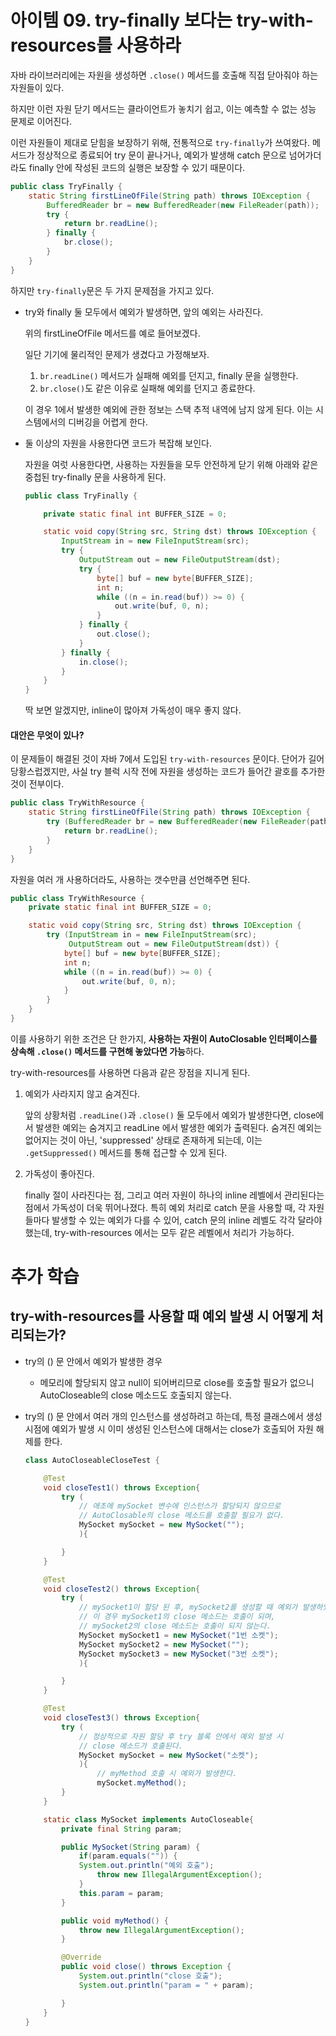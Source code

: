 # 아이템 09. try-finally 보다는 try-with-resources를 사용하라

자바 라이브러리에는 자원을 생성하면 `.close()` 메서드를 호출해 직접 닫아줘야 하는 자원들이 있다.

하지만 이런 자원 닫기 메서드는 클라이언트가 놓치기 쉽고, 이는 예측할 수 없는 성능 문제로 이어진다.

이런 자원들이 제대로 닫힘을 보장하기 위해, 전통적으로 `try-finally`가 쓰여왔다. 메서드가 정상적으로 종료되어 try 문이 끝나거나, 예외가 발생해 catch 문으로 넘어가더라도 finally 안에 작성된 코드의 실행은 보장할 수 있기 때문이다.

```JAVA
public class TryFinally {
    static String firstLineOfFile(String path) throws IOException {
        BufferedReader br = new BufferedReader(new FileReader(path));
        try {
            return br.readLine();
        } finally {
            br.close();
        }
    }
}
```

하지만 `try-finally`문은 두 가지 문제점을 가지고 있다.

* try와 finally 둘 모두에서 예외가 발생하면, 앞의 예외는 사라진다.

    위의 firstLineOfFile 메서드를 예로 들어보겠다. 

    일단 기기에 물리적인 문제가 생겼다고 가정해보자.

    1. `br.readLine()` 메서드가 실패해 예외를 던지고, finally 문을 실행한다.
    2. `br.close()`도 같은 이유로 실패해 예외를 던지고 종료한다.

    이 경우 1에서 발생한 예외에 관한 정보는 스택 추적 내역에 남지 않게 된다. 이는 시스템에서의 디버깅을 어렵게 한다.

* 둘 이상의 자원을 사용한다면 코드가 복잡해 보인다.

    자원을 여럿 사용한다면, 사용하는 자원들을 모두 안전하게 닫기 위해 아래와 같은 중첩된 try-finally 문을 사용하게 된다.

    ``` JAVA
    public class TryFinally {

        private static final int BUFFER_SIZE = 0;

        static void copy(String src, String dst) throws IOException {
            InputStream in = new FileInputStream(src);
            try {
                OutputStream out = new FileOutputStream(dst);
                try {
                    byte[] buf = new byte[BUFFER_SIZE];
                    int n;
                    while ((n = in.read(buf)) >= 0) {
                        out.write(buf, 0, n);
                    }
                } finally {
                    out.close();
                }
            } finally {
                in.close();
            }
        }
    }
    ```

    딱 보면 알겠지만, inline이 많아져 가독성이 매우 좋지 않다.

#### 대안은 무엇이 있나?

이 문제들이 해결된 것이 자바 7에서 도입된 `try-with-resources` 문이다. 단어가 길어 당황스럽겠지만, 사실 try 블럭 시작 전에 자원을 생성하는 코드가 들어간 괄호를 추가한 것이 전부이다.

```JAVA
public class TryWithResource {
    static String firstLineOfFile(String path) throws IOException {
        try (BufferedReader br = new BufferedReader(new FileReader(path))) {
            return br.readLine();
        }
    }
}
```

자원을 여러 개 사용하더라도, 사용하는 갯수만큼 선언해주면 된다.

```JAVA
public class TryWithResource {
    private static final int BUFFER_SIZE = 0;

    static void copy(String src, String dst) throws IOException {
        try (InputStream in = new FileInputStream(src);
             OutputStream out = new FileOutputStream(dst)) {
            byte[] buf = new byte[BUFFER_SIZE];
            int n;
            while ((n = in.read(buf)) >= 0) {
                out.write(buf, 0, n);
            }
        }
    }
}
```

이를 사용하기 위한 조건은 단 한가지, **사용하는 자원이 AutoClosable 인터페이스를 상속해 `.close()` 메서드를 구현해 놓았다면 가능**하다.

try-with-resources를 사용하면 다음과 같은 장점을 지니게 된다.

1. 예외가 사라지지 않고 숨겨진다.

    앞의 상황처럼 `.readLine()`과 `.close()` 둘 모두에서 예외가 발생한다면, close에서 발생한 예외는 숨겨지고 readLine 에서 발생한 예외가 출력된다. 숨겨진 예외는 없어지는 것이 아닌, 'suppressed' 상태로 존재하게 되는데, 이는 `.getSuppressed()` 메서드를 통해 접근할 수 있게 된다.

2. 가독성이 좋아진다.

    finally 절이 사라진다는 점, 그리고 여러 자원이 하나의 inline 레벨에서 관리된다는 점에서 가독성이 더욱 뛰어나졌다. 특히 예외 처리로 catch 문을 사용할 때, 각 자원들마다 발생할 수 있는 예외가 다를 수 있어, catch 문의 inline 레벨도 각각 달라야 했는데, try-with-resources 에서는 모두 같은 레벨에서 처리가 가능하다.

# 추가 학습

## try-with-resources를 사용할 때 예외 발생 시 어떻게 처리되는가?

- try의 () 문 안에서 예외가 발생한 경우
  - 메모리에 할당되지 않고 null이 되어버리므로 close를 호출할 필요가 없으니 AutoCloseable의 close 메소드도 호출되지 않는다.
  
- try의 () 문 안에서 여러 개의 인스턴스를 생성하려고 하는데, 특정 클래스에서 생성 시점에 예외가 발생 시 이미 생성된 인스턴스에 대해서는 close가 호출되어 자원 해제를 한다.

    ```JAVA
    class AutoCloseableCloseTest {

        @Test
        void closeTest1() throws Exception{
            try (
                // 애초에 mySocket 변수에 인스턴스가 할당되지 않으므로
                // AutoClosable의 close 메소드를 호출할 필요가 없다.
                MySocket mySocket = new MySocket("");
                ){

            }
        }

        @Test
        void closeTest2() throws Exception{
            try (
                // mySocket1이 할당 된 후, mySocket2를 생성할 때 예외가 발생하였다.
                // 이 경우 mySocket1의 close 메소드는 호출이 되며,
                // mySocket2의 close 메소드는 호출이 되지 않는다.
                MySocket mySocket1 = new MySocket("1번 소켓");
                MySocket mySocket2 = new MySocket("");
                MySocket mySocket3 = new MySocket("3번 소켓");
                ){

            }
        }

        @Test
        void closeTest3() throws Exception{
            try (
                // 정상적으로 자원 할당 후 try 블록 안에서 예외 발생 시
                // close 메소드가 호출된다.
                MySocket mySocket = new MySocket("소켓");
                ){
                    // myMethod 호출 시 예외가 발생한다.
                    mySocket.myMethod();
            }
        }

        static class MySocket implements AutoCloseable{
            private final String param;

            public MySocket(String param) {
                if(param.equals("")) {
                System.out.println("예외 호출");
                    throw new IllegalArgumentException();
                }
                this.param = param;
            }

            public void myMethod() {
                throw new IllegalArgumentException();
            }

            @Override
            public void close() throws Exception {
                System.out.println("close 호출");
                System.out.println("param = " + param);

            }
        }
    }
    ```